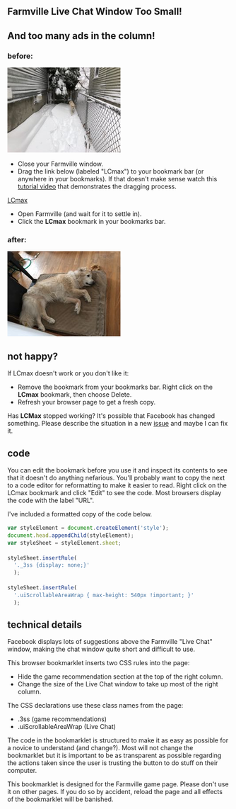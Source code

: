 ## Farmville Live Chat Window Too Small!
## And too many ads in the column!

### before:
![tiny chat window](images/tiny_chat.jpg)

* Close your Farmville window.
* Drag the link below (labeled "LCmax") to your bookmark bar (or anywhere in your
bookmarks). If that doesn't make sense watch this [tutorial video](https://www.youtube.com/watch?v=-E6h7Z5fPlg) that demonstrates the dragging process.
<a href="javascript: var styleElement = document.createElement('style');document.head.appendChild(styleElement);var styleSheet = styleElement.sheet;styleSheet.insertRule('._3ss {display: none;}');styleSheet.insertRule('.uiScrollableAreaWrap { max-height: 540px !important; }');">

LCmax</a>

* Open Farmville (and wait for it to settle in).
* Click the **LCmax** bookmark in your bookmarks bar.

### after:
![tall chat window](images/tall_chat.jpg)

## not happy?

If LCmax doesn't work or you don't like it:

* Remove the bookmark from your bookmarks bar. Right click on the
**LCmax** bookmark, then choose Delete.
* Refresh your browser page to get a fresh copy.

Has **LCMax** stopped working? It's possible that Facebook has changed
something. Please describe the situation in a new [issue](https://github.com/slothbear/lcmax/issues)
and maybe I can fix it.

## code
You can edit the bookmark before you use it and inspect its contents
to see that it doesn't do anything nefarious. You'll probably want
to copy the next to a code editor for reformatting to make it easier
to read. Right click on the LCmax bookmark and click "Edit" to see the code. Most browsers display the code with the label "URL".

I've included a formatted copy of the code below.

```javascript
var styleElement = document.createElement('style');
document.head.appendChild(styleElement);
var styleSheet = styleElement.sheet;

styleSheet.insertRule(
  '._3ss {display: none;}'
  );

styleSheet.insertRule(
  '.uiScrollableAreaWrap { max-height: 540px !important; }'
  );
```

## technical details

Facebook displays lots of suggestions above the Farmville "Live Chat"
window, making the chat window quite short and difficult to use.

This browser bookmarklet inserts two CSS rules into the page:

* Hide the game recommendation section at the top of the right column.
* Change the size of the Live Chat window to take up most of the right column.

The CSS declarations use these class names from the page:

* .3ss (game recommendations)
* .uiScrollableAreaWrap (Live Chat)

The code in the bookmarklet is structured to make it as easy as
possible for a novice to understand (and change?). Most will not
change the bookmarklet but it is important to be as transparent
as possible regarding the actions taken since the user is trusting
the button to do stuff on their computer.

This bookmarklet is designed for the Farmville game page.
Please don't use it on other pages. If you do so by
accident, reload the page and all effects of the
bookmarklet will be banished.
